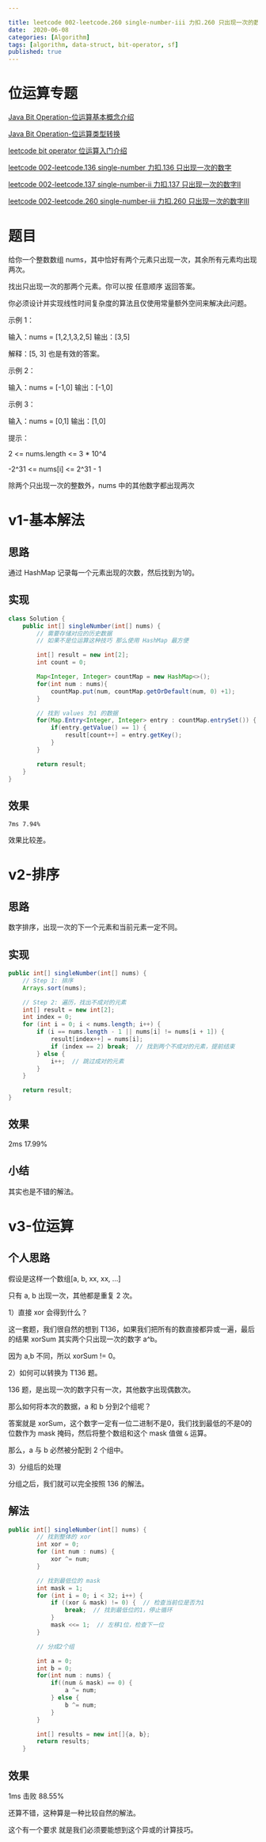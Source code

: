 ```yaml
---

title: leetcode 002-leetcode.260 single-number-iii 力扣.260 只出现一次的数字III
date:  2020-06-08
categories: [Algorithm]
tags: [algorithm, data-struct, bit-operator, sf]
published: true
---
```


# 位运算专题

[Java Bit Operation-位运算基本概念介绍](https://houbb.github.io/2020/06/08/algorithm-000-leetcode-data-struct-002-bit-operator-00-base)

[Java Bit Operation-位运算类型转换](https://houbb.github.io/2020/06/08/algorithm-000-leetcode-data-struct-002-bit-operator-00-convert)

[leetcode bit operator 位运算入门介绍](https://houbb.github.io/2020/06/08/algorithm-000-leetcode-data-struct-002-bit-operator-00-intro)

[leetcode 002-leetcode.136 single-number 力扣.136 只出现一次的数字](https://houbb.github.io/2020/06/08/algorithm-000-leetcode-data-struct-002-bit-operator-01-136-single-number)

[leetcode 002-leetcode.137 single-number-ii 力扣.137 只出现一次的数字II](https://houbb.github.io/2020/06/08/algorithm-000-leetcode-data-struct-002-bit-operator-02-137-single-number-ii)

[leetcode 002-leetcode.260 single-number-iii 力扣.260 只出现一次的数字III](https://houbb.github.io/2020/06/08/algorithm-000-leetcode-data-struct-002-bit-operator-03-260-single-number-iii)

# 题目

给你一个整数数组 nums，其中恰好有两个元素只出现一次，其余所有元素均出现两次。 

找出只出现一次的那两个元素。你可以按 任意顺序 返回答案。

你必须设计并实现线性时间复杂度的算法且仅使用常量额外空间来解决此问题。

示例 1：

输入：nums = [1,2,1,3,2,5]
输出：[3,5]

解释：[5, 3] 也是有效的答案。

示例 2：

输入：nums = [-1,0]
输出：[-1,0]

示例 3：

输入：nums = [0,1]
输出：[1,0]
 

提示：

2 <= nums.length <= 3 * 10^4

-2^31 <= nums[i] <= 2^31 - 1

除两个只出现一次的整数外，nums 中的其他数字都出现两次

# v1-基本解法

## 思路

通过 HashMap 记录每一个元素出现的次数，然后找到为1的。

## 实现

```java
class Solution {
    public int[] singleNumber(int[] nums) {
        // 需要存储对应的历史数据
        // 如果不是位运算这种技巧 那么使用 HashMap 最方便

        int[] result = new int[2];
        int count = 0;

        Map<Integer, Integer> countMap = new HashMap<>();
        for(int num : nums){
            countMap.put(num, countMap.getOrDefault(num, 0) +1);
        }

        // 找到 values 为1 的数据
        for(Map.Entry<Integer, Integer> entry : countMap.entrySet()) {
            if(entry.getValue() == 1) {
                result[count++] = entry.getKey();
            }
        }

        return result;
    }
}
```

## 效果

```
7ms 7.94%
```

效果比较差。

# v2-排序

## 思路

数字排序，出现一次的下一个元素和当前元素一定不同。

## 实现

```java
public int[] singleNumber(int[] nums) {
    // Step 1: 排序
    Arrays.sort(nums);

    // Step 2: 遍历，找出不成对的元素
    int[] result = new int[2];
    int index = 0;
    for (int i = 0; i < nums.length; i++) {
        if (i == nums.length - 1 || nums[i] != nums[i + 1]) {
            result[index++] = nums[i];
            if (index == 2) break;  // 找到两个不成对的元素，提前结束
        } else {
            i++;  // 跳过成对的元素
        }
    }

    return result;
}
```

## 效果 

2ms 17.99%

## 小结

其实也是不错的解法。

# v3-位运算

## 个人思路

假设是这样一个数组[a, b, xx, xx, ...]

只有 a, b 出现一次，其他都是重复 2 次。 

1）直接 xor 会得到什么？

这一套题，我们很自然的想到 T136，如果我们把所有的数直接都异或一遍，最后的结果 xorSum 其实两个只出现一次的数字 a^b。

因为 a,b 不同，所以 xorSum != 0。

2）如何可以转换为 T136 题。

136 题，是出现一次的数字只有一次，其他数字出现偶数次。

那么如何将本次的数据，a 和 b 分到2个组呢？

答案就是 xorSum，这个数字一定有一位二进制不是0，我们找到最低的不是0的位数作为 mask 掩码，然后将整个数组和这个 mask 值做 `&` 运算。

那么，a 与 b 必然被分配到 2 个组中。

3）分组后的处理

分组之后，我们就可以完全按照 136 的解法。


## 解法

```java
public int[] singleNumber(int[] nums) {
        // 找到整体的 xor
        int xor = 0;
        for (int num : nums) {
            xor ^= num;
        }

        // 找到最低位的 mask
        int mask = 1;
        for (int i = 0; i < 32; i++) {
            if ((xor & mask) != 0) {  // 检查当前位是否为1
                break;  // 找到最低位的1，停止循环
            }
            mask <<= 1;  // 左移1位，检查下一位
        }

        // 分成2个组

        int a = 0;
        int b = 0;
        for(int num : nums) {
            if((num & mask) == 0) {
                a ^= num;
            } else {
                b ^= num;
            }
        }

        int[] results = new int[]{a, b};
        return results;
    }
```

## 效果

1ms  击败 88.55%

还算不错，这种算是一种比较自然的解法。

这个有一个要求 就是我们必须要能想到这个异或的计算技巧。



